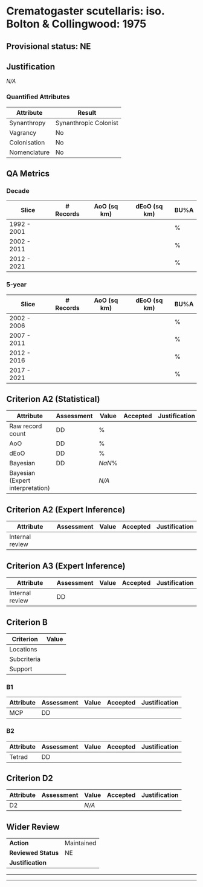 # Crematogaster scutellaris: iso. Bolton & Collingwood: 1975
## Provisional status: NE

## Justification
*N/A*
### Quantified Attributes
|Attribute|Result|
|---|---|
|Synanthropy|Synanthropic Colonist|
|Vagrancy|No|
|Colonisation|No|
|Nomenclature|No|
## QA Metrics
### Decade
| Slice | # Records | AoO (sq km) | dEoO (sq km) |BU%A |
|---|---|---|---|---|
|1992 - 2001||||%|
|2002 - 2011||||%|
|2012 - 2021||||%|
### 5-year
| Slice | # Records | AoO (sq km) | dEoO (sq km) |BU%A |
|---|---|---|---|---|
|2002 - 2006||||%|
|2007 - 2011||||%|
|2012 - 2016||||%|
|2017 - 2021||||%|
## Criterion A2 (Statistical)
|Attribute|Assessment|Value|Accepted|Justification
|---|---|---|---|---|
|Raw record count|DD|%|||
|AoO|DD|%|||
|dEoO|DD|%|||
|Bayesian|DD|*NaN*%|||
|Bayesian (Expert interpretation)||*N/A*|||
## Criterion A2 (Expert Inference)
|Attribute|Assessment|Value|Accepted|Justification
|---|---|---|---|---|
|Internal review|||||
## Criterion A3 (Expert Inference)
|Attribute|Assessment|Value|Accepted|Justification
|---|---|---|---|---|
|Internal review|DD||||
## Criterion B
|Criterion| Value|
|---|---|
|Locations||
|Subcriteria||
|Support||
### B1
|Attribute|Assessment|Value|Accepted|Justification
|---|---|---|---|---|
|MCP|DD||||
### B2
|Attribute|Assessment|Value|Accepted|Justification
|---|---|---|---|---|
|Tetrad|DD||||
## Criterion D2
|Attribute|Assessment|Value|Accepted|Justification
|---|---|---|---|---|
|D2||*N/A*|||
## Wider Review
|  |  |
|---|---|
|**Action**|Maintained|
|**Reviewed Status**|NE|
|**Justification**||
---
 ---
 <br><br>
 
